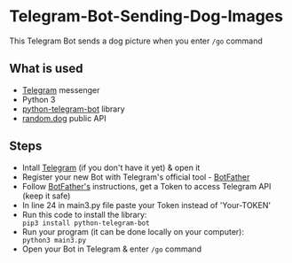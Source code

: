 # Telegram-Bot-Sending-Dog-Images

This Telegram Bot sends a dog picture when you enter <code>/go</code> command<br>

<h2>What is used</h2> 
<ul>
  <li><a href="https://telegram.org/">Telegram</a> messenger</li>
  <li>Python 3</li> 
  <li><a href="https://github.com/python-telegram-bot/python-telegram-bot">python-telegram-bot</a> library</li> 
  <li><a href="https://random.dog">random.dog</a> public API</li>
</ul>

<h2>Steps</h2>
<ul>
  <li>Intall <a href="https://telegram.org/">Telegram</a> (if you don't have it yet) & open it</li>
  <li>Register your new Bot with Telegram's official tool - <a href="https://telegram.me/BotFather">BotFather</a></li>
  <li>Follow <a href="https://telegram.me/BotFather">BotFather's</a> instructions, get a Token to access Telegram API (keep it safe)</li> 
  <li>In line 24 in main3.py file paste your Token instead of 'Your-TOKEN'</li>
  <li>Run this code to install the library:</li>
  <code>pip3 install python-telegram-bot</code><br>
  <li>Run your program (it can be done locally on your computer):</li>
  <code>python3 main3.py</code><br> 
  <li>Open your Bot in Telegram & enter <code>/go</code> command</li>
</ul>
